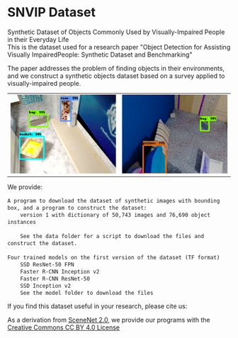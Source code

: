 # SNVIP Dataset
Synthetic  Dataset  of  Objects  Commonly  Used  by Visually-Impaired People in their Everyday Life  
This is the dataset used for a research paper "Object Detection for Assisting Visually ImpairedPeople: Synthetic Dataset and Benchmarking"

    
[//]: # (Alejandro Gomez-Garay, Bogdan Raducanu, Joaquín Salas)  

The paper addresses the problem of finding objects in their environments, and we construct a synthetic objects dataset based on a survey applied to visually-impaired people.  

<table>
    <tr>
        <td> <img src="frrcnn_detect_basket.png"> </td>
        <td> <img src="frrcnn_detect_bag2.png"> </td>
    </tr>
</table>

We provide:  

    A program to download the dataset of synthetic images with bounding box, and a program to construct the dataset:  
        version 1 with dictionary of 50,743 images and 76,690 object instances

        See the data folder for a script to download the files and construct the dataset.
    
    Four trained models on the first version of the dataset (TF format)  
        SSD ResNet-50 FPN  
        Faster R-CNN Inception v2  
        Faster R-CNN ResNet-50  
        SSD Inception v2  
        See the model folder to download the files  

If you find this dataset useful in your research, please cite us:  


As a derivation from [SceneNet 2.0](https://robotvault.bitbucket.io/scenenet-rgbd.html), we provide our programs with the [Creative Commons CC BY 4.0 License](http://creativecommons.org/licenses/by/4.0/)

